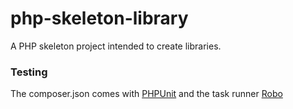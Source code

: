 # php-skeleton-library
A PHP skeleton project intended to create libraries.


### Testing

The composer.json comes with [PHPUnit]() and the task runner [Robo](https://github.com/consolidation/Robo)
